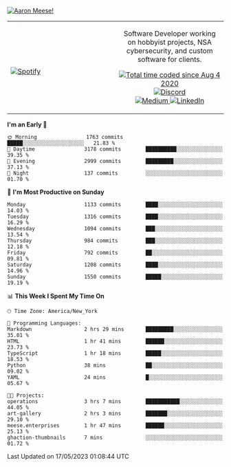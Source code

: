 [![Aaron Meese!](https://user-images.githubusercontent.com/17814535/88975338-a2aabf00-d27f-11ea-963f-8a19608716b4.png)](https://github.com/ajmeese7/readme-ascii "README ASCII")

<!-- Modified from project here: https://github.com/novatorem/novatorem -->
<table width="100%">
  <tr>
  <td width="50%">

&nbsp; <br> [![Spotify](https://ajmeese7.vercel.app/api/spotify)](https://open.spotify.com/user/ajmeese)

  </td>
  <td width="50%">
    <p align="center">
    Software Developer working on hobbyist projects, NSA cybersecurity, and custom software for clients.
    </p>
    <p align="center">
      <a href="https://wakatime.com/@f726891d-3b02-46cd-9b60-e8c59f9e2b14">
        <img src="https://wakatime.com/badge/user/f726891d-3b02-46cd-9b60-e8c59f9e2b14.svg" alt="Total time coded since Aug 4 2020" title="WakaTime" />
      </a>
      <a href="http://link.aaronmeese.com/discord">
        <img src="https://img.shields.io/badge/discord-ajmeese7%234835-369?style=flat-square&logo=discord&logoColor=white&color=purple" alt="Discord" title="Discord">
      </a>
      <br />
      <a href="https://link.aaronmeese.com/medium">
        <img src="https://img.shields.io/badge/medium-ajmeese7-1DB954?style=flat-square&logo=medium&logoColor=white" alt="Medium" title="Medium">
      </a>
      <a href="https://link.aaronmeese.com/linkedin">
        <img src="https://img.shields.io/badge/linkedIn-aaronmeese-1DB954?style=flat-square&logo=linkedin&logoColor=white&color=blue" alt="LinkedIn" title="LinkedIn">
      </a>
    </p>
  </td>

</table>

[//]: <> (The `&nbsp;` is to have Aphelion take up more space)

<!--START_SECTION:waka-->
**I'm an Early 🐤** 

```text
🌞 Morning                1763 commits        █████░░░░░░░░░░░░░░░░░░░░   21.83 % 
🌆 Daytime                3178 commits        ██████████░░░░░░░░░░░░░░░   39.35 % 
🌃 Evening                2999 commits        █████████░░░░░░░░░░░░░░░░   37.13 % 
🌙 Night                  137 commits         ░░░░░░░░░░░░░░░░░░░░░░░░░   01.70 % 
```
📅 **I'm Most Productive on Sunday** 

```text
Monday                   1133 commits        ████░░░░░░░░░░░░░░░░░░░░░   14.03 % 
Tuesday                  1316 commits        ████░░░░░░░░░░░░░░░░░░░░░   16.29 % 
Wednesday                1094 commits        ███░░░░░░░░░░░░░░░░░░░░░░   13.54 % 
Thursday                 984 commits         ███░░░░░░░░░░░░░░░░░░░░░░   12.18 % 
Friday                   792 commits         ██░░░░░░░░░░░░░░░░░░░░░░░   09.81 % 
Saturday                 1208 commits        ████░░░░░░░░░░░░░░░░░░░░░   14.96 % 
Sunday                   1550 commits        █████░░░░░░░░░░░░░░░░░░░░   19.19 % 
```


📊 **This Week I Spent My Time On** 

```text
🕑︎ Time Zone: America/New_York

💬 Programming Languages: 
Markdown                 2 hrs 29 mins       █████████░░░░░░░░░░░░░░░░   35.01 % 
HTML                     1 hr 41 mins        ██████░░░░░░░░░░░░░░░░░░░   23.73 % 
TypeScript               1 hr 18 mins        █████░░░░░░░░░░░░░░░░░░░░   18.53 % 
Python                   38 mins             ██░░░░░░░░░░░░░░░░░░░░░░░   09.02 % 
YAML                     24 mins             █░░░░░░░░░░░░░░░░░░░░░░░░   05.67 % 

🐱‍💻 Projects: 
operations               3 hrs 7 mins        ███████████░░░░░░░░░░░░░░   44.05 % 
art-gallery              2 hrs 3 mins        ███████░░░░░░░░░░░░░░░░░░   29.10 % 
meese.enterprises        1 hr 47 mins        ██████░░░░░░░░░░░░░░░░░░░   25.13 % 
ghaction-thumbnails      7 mins              ░░░░░░░░░░░░░░░░░░░░░░░░░   01.72 % 
```


 Last Updated on 17/05/2023 01:08:44 UTC
<!--END_SECTION:waka-->
